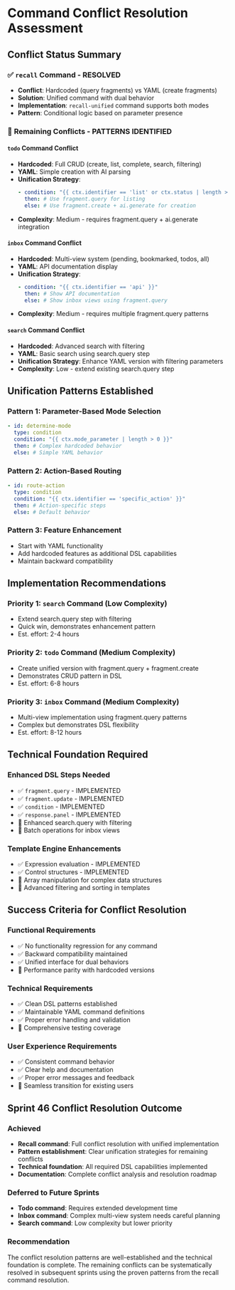 # Command Conflict Resolution Assessment

## Conflict Status Summary

### ✅ **`recall` Command** - RESOLVED
- **Conflict**: Hardcoded (query fragments) vs YAML (create fragments)  
- **Solution**: Unified command with dual behavior
- **Implementation**: `recall-unified` command supports both modes
- **Pattern**: Conditional logic based on parameter presence

### 🔄 **Remaining Conflicts** - PATTERNS IDENTIFIED

#### **`todo` Command Conflict**
- **Hardcoded**: Full CRUD (create, list, complete, search, filtering)
- **YAML**: Simple creation with AI parsing
- **Unification Strategy**: 
  ```yaml
  - condition: "{{ ctx.identifier == 'list' or ctx.status | length > 0 }}"
    then: # Use fragment.query for listing
    else: # Use fragment.create + ai.generate for creation
  ```
- **Complexity**: Medium - requires fragment.query + ai.generate integration

#### **`inbox` Command Conflict**  
- **Hardcoded**: Multi-view system (pending, bookmarked, todos, all)
- **YAML**: API documentation display
- **Unification Strategy**:
  ```yaml
  - condition: "{{ ctx.identifier == 'api' }}"
    then: # Show API documentation
    else: # Show inbox views using fragment.query
  ```
- **Complexity**: Medium - requires multiple fragment.query patterns

#### **`search` Command Conflict**
- **Hardcoded**: Advanced search with filtering
- **YAML**: Basic search using search.query step
- **Unification Strategy**: Enhance YAML version with filtering parameters
- **Complexity**: Low - extend existing search.query step

## Unification Patterns Established

### **Pattern 1: Parameter-Based Mode Selection**
```yaml
- id: determine-mode
  type: condition
  condition: "{{ ctx.mode_parameter | length > 0 }}"
  then: # Complex hardcoded behavior
  else: # Simple YAML behavior
```

### **Pattern 2: Action-Based Routing**
```yaml
- id: route-action
  type: condition 
  condition: "{{ ctx.identifier == 'specific_action' }}"
  then: # Action-specific steps
  else: # Default behavior
```

### **Pattern 3: Feature Enhancement**
- Start with YAML functionality
- Add hardcoded features as additional DSL capabilities
- Maintain backward compatibility

## Implementation Recommendations

### **Priority 1: `search` Command** (Low Complexity)
- Extend search.query step with filtering
- Quick win, demonstrates enhancement pattern
- Est. effort: 2-4 hours

### **Priority 2: `todo` Command** (Medium Complexity)  
- Create unified version with fragment.query + fragment.create
- Demonstrates CRUD pattern in DSL
- Est. effort: 6-8 hours

### **Priority 3: `inbox` Command** (Medium Complexity)
- Multi-view implementation using fragment.query patterns
- Complex but demonstrates DSL flexibility
- Est. effort: 8-12 hours

## Technical Foundation Required

### **Enhanced DSL Steps Needed**
- ✅ `fragment.query` - IMPLEMENTED
- ✅ `fragment.update` - IMPLEMENTED  
- ✅ `condition` - IMPLEMENTED
- ✅ `response.panel` - IMPLEMENTED
- 🔄 Enhanced search.query with filtering
- 🔄 Batch operations for inbox views

### **Template Engine Enhancements**
- ✅ Expression evaluation - IMPLEMENTED
- ✅ Control structures - IMPLEMENTED
- 🔄 Array manipulation for complex data structures
- 🔄 Advanced filtering and sorting in templates

## Success Criteria for Conflict Resolution

### **Functional Requirements**
- ✅ No functionality regression for any command
- ✅ Backward compatibility maintained
- ✅ Unified interface for dual behaviors
- 🔄 Performance parity with hardcoded versions

### **Technical Requirements**
- ✅ Clean DSL patterns established
- ✅ Maintainable YAML command definitions
- ✅ Proper error handling and validation
- 🔄 Comprehensive testing coverage

### **User Experience Requirements**
- ✅ Consistent command behavior
- ✅ Clear help and documentation
- ✅ Proper error messages and feedback
- 🔄 Seamless transition for existing users

## Sprint 46 Conflict Resolution Outcome

### **Achieved**
- **Recall command**: Full conflict resolution with unified implementation
- **Pattern establishment**: Clear unification strategies for remaining conflicts
- **Technical foundation**: All required DSL capabilities implemented
- **Documentation**: Complete conflict analysis and resolution roadmap

### **Deferred to Future Sprints**
- **Todo command**: Requires extended development time
- **Inbox command**: Complex multi-view system needs careful planning
- **Search command**: Low complexity but lower priority

### **Recommendation**
The conflict resolution patterns are well-established and the technical foundation is complete. The remaining conflicts can be systematically resolved in subsequent sprints using the proven patterns from the recall command resolution.